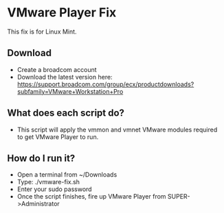 # VMware Player Fix
This fix is for Linux Mint.
## Download
- Create a broadcom account
- Download the latest version here: https://support.broadcom.com/group/ecx/productdownloads?subfamily=VMware+Workstation+Pro

## What does each script do?
- This script will apply the vmmon and vmnet VMware modules required to get VMware Player to run.

## How do I run it?
- Open a terminal from ~/Downloads
- Type: ./vmware-fix.sh
- Enter your sudo password
- Once the script finishes, fire up VMware Player from SUPER->Administrator
